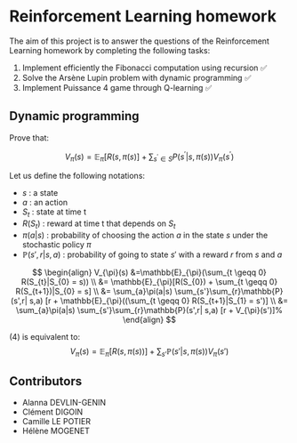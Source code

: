 # Reinforcement Learning homework

The aim of this project is to answer the questions of the Reinforcement Learning homework by completing the following tasks:
1. Implement efficiently the Fibonacci computation using recursion :white_check_mark:
3. Solve the Arsène Lupin problem with dynamic programming :white_check_mark:
4. Implement Puissance 4 game through Q-learning :white_check_mark:

## Dynamic programming

Prove that:

$$V_\pi(s) = \mathbb{E}_\pi[R(s, \pi(s)] + \sum_{s^\prime \in S} P(s^\prime| s, \pi(s))V_\pi(s^\prime)$$

Let us define the following notations:

* $s$ : a state
* $a$ : an action
* $S_{t}$ : state at time t
* $R(S_{t})$ : reward at time t that depends on $S_{t}$
* $\pi(a|s)$ : probability of choosing the action $a$ in the state $s$ under the stochastic policy $\pi$
* $\mathbb{P}(s',r| s,a)$ : probability of going to state $s'$ with a reward $r$ from $s$ and $a$

$$
\begin{align}
  V_{\pi}(s)  &=\mathbb{E}_{\pi}(\sum_{t \geqq 0} R(S_{t}|S_{0} = s)) \\
        &= \mathbb{E}_{\pi}[R(S_{0}) + \sum_{t \geqq 0} R(S_{t+1})|S_{0} = s] \\
            &= \sum_{a}\pi(a|s) \sum_{s'}\sum_{r}\mathbb{P}(s',r| s,a) [r + \mathbb{E}_{\pi}((\sum_{t \geqq 0} R(S_{t+1}|S_{1} = s')] \\
            &= \sum_{a}\pi(a|s) \sum_{s'}\sum_{r}\mathbb{P}(s',r| s,a) [r + V_{\pi}(s')]%
\end{align}
$$


(4) is equivalent to:
$$V_{\pi}(s) = \mathbb{E}_{\pi}[R(s,\pi(s))] + \sum_{s'}\mathbb{P}(s'| s,\pi(s))V_{\pi}(s')$$

## Contributors

* Alanna DEVLIN-GENIN
* Clément DIGOIN
* Camille LE POTIER
* Hélène MOGENET